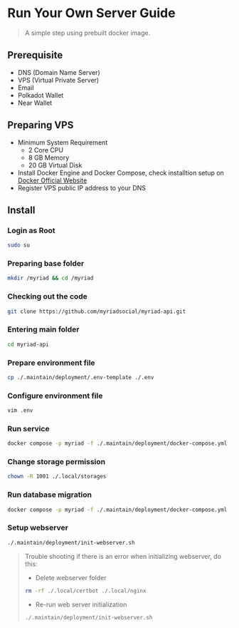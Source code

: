 # Run Your Own Server Guide

> A simple step using prebuilt docker image.

## Prerequisite
- DNS (Domain Name Server)
- VPS (Virtual Private Server)
- Email
- Polkadot Wallet
- Near Wallet

## Preparing VPS
- Minimum System Requirement
    - 2 Core CPU
    - 8 GB Memory
    - 20 GB Virtual Disk
- Install Docker Engine and Docker Compose, check installtion setup on [Docker Official Website](https://docs.docker.com/engine/install/debian)
- Register VPS public IP address to your DNS

## Install
### Login as Root
```bash
sudo su
```
### Preparing base folder
```bash
mkdir /myriad && cd /myriad
```
### Checking out the code
```bash
git clone https://github.com/myriadsocial/myriad-api.git
```
### Entering main folder
```bash
cd myriad-api
```
### Prepare environment file
```bash
cp ./.maintain/deployment/.env-template ./.env
```
### Configure environment file
```bash
vim .env
```
### Run service
```bash
docker compose -p myriad -f ./.maintain/deployment/docker-compose.yml --env-file ./.env --profile webserver up -d
```
### Change storage permission
```bash
chown -R 1001 ./.local/storages
```
### Run database migration
```bash
docker compose -p myriad -f ./.maintain/deployment/docker-compose.yml --env-file ./.env run --rm db_migration --rebuild --environment mainnet
```
### Setup webserver
```bash
./.maintain/deployment/init-webserver.sh
```
> Trouble shooting
> if there is an error when initializing webserver, do this:
>- Delete webserver folder
>```bash
>rm -rf ./.local/certbot ./.local/nginx
>```
>- Re-run web server initialization
>```bash
>./.maintain/deployment/init-webserver.sh
>```